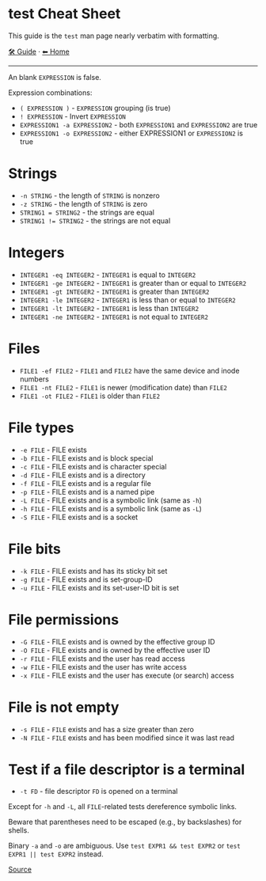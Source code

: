 # test Cheat Sheet

This guide is the `test` man page nearly verbatim with formatting.

<!-- TEMPLATE guideHeader 2 -->
[🛠️ Guide](./index.md) &middot; [⬅ Home ](../index.md)
<hr />

An blank `EXPRESSION` is false.

Expression combinations:

- `( EXPRESSION )` - `EXPRESSION` grouping (is true)
- `! EXPRESSION` - Invert `EXPRESSION`
- `EXPRESSION1 -a EXPRESSION2` - both `EXPRESSION1` and `EXPRESSION2` are true
- `EXPRESSION1 -o EXPRESSION2` - either EXPRESSION1 or `EXPRESSION2` is true

# Strings

- `-n STRING` - the length of `STRING` is nonzero
- `-z STRING` - the length of `STRING` is zero
- `STRING1 = STRING2` - the strings are equal
- `STRING1 != STRING2` - the strings are not equal

# Integers

- `INTEGER1 -eq INTEGER2` - `INTEGER1` is equal to `INTEGER2`
- `INTEGER1 -ge INTEGER2` - `INTEGER1` is greater than or equal to `INTEGER2`
- `INTEGER1 -gt INTEGER2` - `INTEGER1` is greater than `INTEGER2`
- `INTEGER1 -le INTEGER2` - `INTEGER1` is less than or equal to `INTEGER2`
- `INTEGER1 -lt INTEGER2` - `INTEGER1` is less than `INTEGER2`
- `INTEGER1 -ne INTEGER2` - `INTEGER1` is not equal to `INTEGER2`

# Files

- `FILE1 -ef FILE2` - `FILE1` and `FILE2` have the same device and inode numbers
- `FILE1 -nt FILE2` - `FILE1` is newer (modification date) than `FILE2`
- `FILE1 -ot FILE2` - `FILE1` is older than `FILE2`

# File types

- `-e FILE` - FILE exists
- `-b FILE` - FILE exists and is block special
- `-c FILE` - FILE exists and is character special
- `-d FILE` - FILE exists and is a directory
- `-f FILE` - FILE exists and is a regular file
- `-p FILE` - FILE exists and is a named pipe
- `-L FILE` - FILE exists and is a symbolic link (same as `-h`)
- `-h FILE` - FILE exists and is a symbolic link (same as `-L`)
- `-S FILE` - FILE exists and is a socket

# File bits

- `-k FILE` - FILE exists and has its sticky bit set
- `-g FILE` - FILE exists and is set-group-ID
- `-u FILE` - FILE exists and its set-user-ID bit is set

# File permissions

- `-G FILE` - FILE exists and is owned by the effective group ID
- `-O FILE` - FILE exists and is owned by the effective user ID
- `-r FILE` - FILE exists and the user has read access
- `-w FILE` - FILE exists and the user has write access
- `-x FILE` - FILE exists and the user has execute (or search) access

# File is not empty

- `-s FILE` - `FILE` exists and has a size greater than zero
- `-N FILE` - `FILE` exists and has been modified since it was last read

# Test if a file descriptor is a terminal

- `-t FD` - file descriptor `FD` is opened on a terminal

Except for `-h` and `-L`, all `FILE`-related tests dereference symbolic links.

Beware that parentheses need to be escaped (e.g., by backslashes) for shells.

Binary `-a` and `-o` are ambiguous. Use `test EXPR1 && test EXPR2` or `test EXPR1 || test EXPR2` instead.

[Source](https://github.com/zesk/build/docs/test-cheatsheet.md)
